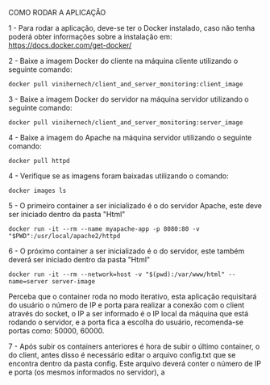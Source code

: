 COMO RODAR A APLICAÇÃO

1 - Para rodar a aplicação, deve-se ter o Docker instalado, caso não tenha poderá obter informações sobre a instalação em: https://docs.docker.com/get-docker/

2 - Baixe a imagem Docker do cliente na máquina cliente utilizando o seguinte comando:  

    docker pull vinihernech/client_and_server_monitoring:client_image
    
3 - Baixe a imagem Docker do servidor na máquina servidor utilizando o seguinte comando:

    docker pull vinihernech/client_and_server_monitoring:server_image
        
4 - Baixe a imagem do Apache na máquina servidor utilizando o seguinte comando:

    docker pull httpd
 
4 - Verifique se as imagens foram baixadas utilizando o comando:

    docker images ls

5 - O primeiro container a ser inicializado é o do servidor Apache, este deve ser iniciado dentro da pasta "Html"

    docker run -it --rm --name myapache-app -p 8080:80 -v "$PWD":/usr/local/apache2/httpd
    
6 - O próximo container a ser inicializado é o do servidor, este também deverá ser iniciado dentro da pasta "Html"
    
    docker run -it --rm --network=host -v "$(pwd):/var/www/html" --name=server server-image
    
Perceba que o container roda no modo iterativo, esta aplicação requisitará do usuário o número de IP e porta para realizar a conexão com o client através do socket, o IP a ser informado é o IP local da máquina que está rodando o servidor, e a porta fica a escolha do usuário, recomenda-se portas como: 50000, 60000.

7 - Após subir os containers anteriores é hora de subir o último container, o do client, antes disso é necessário editar o arquivo config.txt que se encontra dentro da pasta config. Este arquivo deverá conter o número de IP e porta (os mesmos informados no servidor), a
